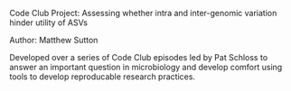 Code Club Project: Assessing whether intra and inter-genomic
 variation hinder utility of ASVs

Author: Matthew Sutton

Developed over a series of Code Club episodes led by Pat Schloss to
 answer an important question in microbiology and develop 
comfort using tools to develop reproducable research practices.
